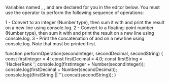   Variables named , , and  are declared for you in the editor below. You must use the  operator to perform the following sequence of operations:

1 - Convert  to an integer (Number type), then sum it with  and print the result on a new line using console.log.
2 - Convert  to a floating-point number (Number type), then sum it with  and print the result on a new line using console.log.
3 - Print the concatenation of  and  on a new line using console.log. Note that  must be printed first.

function performOperation(secondInteger, secondDecimal, secondString) {
    const firstInteger = 4;
    const firstDecimal = 4.0;
    const firstString = 'HackerRank ';
    console.log(firstInteger + Number(secondInteger));
    console.log(firstDecimal + Number(secondDecimal));
    console.log((firstString || '').concat(secondString));
}
